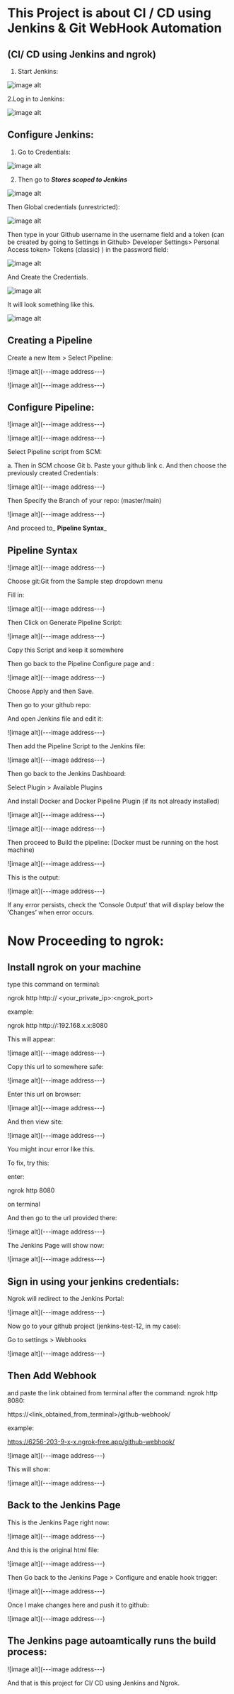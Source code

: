 # This Project is about CI / CD using Jenkins & Git WebHook Automation

## (CI/ CD using Jenkins and ngrok) 




1. Start Jenkins:



![image alt](https://github.com/Dpk808/Jenkins_Repo/blob/main/Jenkins_Screenshots/1.1%20Start%20Jenkins.png) 




2.Log in to Jenkins:

![image alt](https://github.com/Dpk808/Jenkins_Repo/blob/main/Jenkins_Screenshots/1.2%20Logging%20In%20Jenkins.png) 




## Configure Jenkins:

1. Go to Credentials:
   

![image alt](https://github.com/Dpk808/Jenkins_Repo/blob/main/Jenkins_Screenshots/1.3%20Manage%20Jenkins%2C%20Credentials.png) 




2. Then go to _**Stores scoped to Jenkins**_
   

![image alt](https://github.com/Dpk808/Jenkins_Repo/blob/main/Jenkins_Screenshots/1.4%20Global%20Credentials.png)








Then Global credentials (unrestricted): 


![image alt](https://github.com/Dpk808/Jenkins_Repo/blob/main/Jenkins_Screenshots/1.5%20Add%20Credentials.png) 




Then type in your Github username in the username field and a token (can be created by going to Settings in Github> Developer Settings> Personal Access token> Tokens (classic) ) in the password field: 



![image alt](https://github.com/Dpk808/Jenkins_Repo/blob/main/Jenkins_Screenshots/1.5%20Credentials%20added.png) 




And Create the Credentials. 


![image alt](https://github.com/Dpk808/Jenkins_Repo/blob/main/Jenkins_Screenshots/1.5%20The%20credentials%20page%20will%20show%20something%20like%20this.png) 




It will look something like this. 



![image alt]() 








## Creating a Pipeline

Create a new Item > Select Pipeline:


![image alt](---image address---)


![image alt](---image address---)






## Configure Pipeline:

![image alt](---image address---)

![image alt](---image address---)


Select Pipeline script from SCM:



a. Then in SCM choose Git
b. Paste your github link
c. And then choose the previously created Credentials:



![image alt](---image address---)







Then Specify the Branch of your repo: (master/main)

![image alt](---image address---)


And proceed to_ **Pipeline Syntax**_

## Pipeline Syntax

![image alt](---image address---)

Choose git:Git from the Sample step dropdown menu

Fill in:


![image alt](---image address---)


Then Click on Generate Pipeline Script:

![image alt](---image address---)


Copy this Script and keep it somewhere




Then go back to the Pipeline Configure page and :

![image alt](---image address---)



Choose Apply and then Save.




Then go to your github repo:

And open Jenkins file and edit it:


![image alt](---image address---)



Then add the Pipeline Script to the Jenkins file:

![image alt](---image address---)




Then go back to the Jenkins Dashboard:

Select Plugin > Available Plugins

And install Docker and Docker Pipeline Plugin (if its not already installed)


![image alt](---image address---)

![image alt](---image address---)



Then proceed to Build the pipeline:
(Docker must be running on the host machine)


![image alt](---image address---)


This is the output:


![image alt](---image address---)


If any error persists, check the ‘Console Output’ that will display below the ‘Changes’ when error occurs.





# Now Proceeding to ngrok:


## Install ngrok on your machine



type this command on terminal:


ngrok http http:// <your_private_ip>:<ngrok_port>


example:

ngrok http http://:192.168.x.x:8080


This will appear:

![image alt](---image address---)





Copy this url to somewhere safe:

![image alt](---image address---)



Enter this url on browser:

![image alt](---image address---)



And then view site:

![image alt](---image address---)




You might incur error like this.

To fix, try this:

enter: 

ngrok http 8080 

on terminal

And then go to the url provided there:


![image alt](---image address---)


The Jenkins Page will show now:

![image alt](---image address---)




## Sign in using your jenkins credentials:

Ngrok will redirect to the Jenkins Portal:

![image alt](---image address---)




Now go to your github project (jenkins-test-12, in my case):

Go to settings > Webhooks

![image alt](---image address---)



## Then Add Webhook

and paste the link obtained from terminal after the command: ngrok http 8080:

https://<link_obtained_from_terminal>/github-webhook/


example:

https://6256-203-9-x-x.ngrok-free.app/github-webhook/


![image alt](---image address---)



This will show:


![image alt](---image address---)



## Back to the Jenkins Page

This is the Jenkins Page right now:

![image alt](---image address---)


And this is the original html file:


![image alt](---image address---)



Then Go back to the Jenkins Page > Configure and enable hook trigger:


![image alt](---image address---)












Once I make changes here and push it to github:


![image alt](---image address---)







## The Jenkins page autoamtically runs the build process:

![image alt](---image address---)




And that is this project for CI/ CD using Jenkins and Ngrok.

